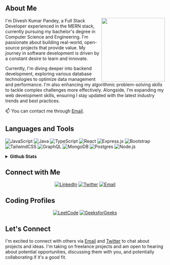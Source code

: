 ## About Me

<img align="right" height="200" src="https://media1.tenor.com/images/f3625c30deb97e5bed28eb12bf1323a1/tenor.gif?itemid=15100195" />

I'm Divesh Kumar Pandey, a Full Stack Developer experienced in the MERN stack, currently pursuing my bachelor's degree in Computer Science and Engineering. I'm passionate about building real-world, open-source projects that provide value. My journey in software development is driven by a constant desire to learn and innovate.

Currently, I'm diving deeper into backend development, exploring various database technologies to optimize data management and performance. I'm also enhancing my algorithmic problem-solving skills to tackle complex challenges more effectively. Alongside, I'm expanding my web development skills, ensuring I stay updated with the latest industry trends and best practices.

📫 You can contact me through [Email](mailto:diveshp904@gmail.com).

## Languages and Tools

<p align="left">
  <img src="https://img.shields.io/badge/-JavaScript-F7DF1E?logo=JavaScript&logoColor=000000&style=for-the-badge" alt="JavaScript"/>
  <img src="https://img.shields.io/badge/-Java-000000?logo=Java&logoColor=white&style=for-the-badge" alt="Java"/>
  <img src="https://img.shields.io/badge/-TypeScript-3178C6?logo=TypeScript&logoColor=ffffff&style=for-the-badge" alt="TypeScript"/>
  <img src="https://img.shields.io/badge/-React-61DAFB?logo=React&logoColor=000000&style=for-the-badge" alt="React"/>
  <img src="https://img.shields.io/badge/-Express.js-000000?logo=Express&logoColor=white&style=for-the-badge" alt="Express.js"/>
  <img src="https://img.shields.io/badge/-Bootstrap-563D7C?logo=Bootstrap&logoColor=white&style=for-the-badge" alt="Bootstrap"/>
  <img src="https://img.shields.io/badge/-TailwindCSS-38B2AC?logo=TailwindCSS&logoColor=ffffff&style=for-the-badge" alt="TailwindCSS"/>
  <img src="https://img.shields.io/badge/-GraphQL-E10098?logo=GraphQL&logoColor=ffffff&style=for-the-badge" alt="GraphQL"/>
  <img src="https://img.shields.io/badge/-MongoDB-47A248?logo=MongoDB&logoColor=ffffff&style=for-the-badge" alt="MongoDB"/>
  <img src="https://img.shields.io/badge/-Postgres-336791?logo=PostgreSQL&logoColor=ffffff&style=for-the-badge" alt="Postgres"/>
  <img src="https://img.shields.io/badge/-Node.js-339933?logo=Node.js&logoColor=ffffff&style=for-the-badge" alt="Node.js"/>
</p>

<details>
  <summary><strong>Github Stats</strong></summary>
  <div align="center">
    <a href="https://github-readme-stats.vercel.app/api?username=divesh1207&hide_title=false&hide_rank=false&show_icons=true&include_all_commits=true&count_private=true&disable_animations=false&theme=dracula&locale=en&hide_border=false">
      <img src="https://github-readme-stats.vercel.app/api?username=divesh1207&hide_title=false&hide_rank=false&show_icons=true&include_all_commits=true&count_private=true&disable_animations=false&theme=dracula&locale=en&hide_border=false" height="150" alt="stats graph"/>
    </a>
    <a href="https://github-readme-stats.vercel.app/api/top-langs?username=divesh1207&layout=compact&card_width=320&langs_count=10&theme=dracula&hide_border=false">
      <img src="https://github-readme-stats.vercel.app/api/top-langs?username=divesh1207&layout=compact&card_width=320&langs_count=10&theme=dracula&hide_border=false" height="150" alt="languages graph"/>
    </a>
  </div>
</details>


## Connect with Me

<div align="center">
  <a href="https://www.linkedin.com/in/divesh-pandey-161419218/" target="_blank"><img src="https://img.shields.io/badge/LinkedIn-%230077B5.svg?style=for-the-badge&logo=LinkedIn&logoColor=white" alt="LinkedIn"/></a>
  <a href="https://twitter.com/divesh1207" target="_blank"><img src="https://img.shields.io/badge/Twitter-%231DA1F2.svg?style=for-the-badge&logo=Twitter&logoColor=white" alt="Twitter"/></a>
  <a href="mailto:diveshp904@gmail.com" target="_blank"><img src="https://img.shields.io/badge/Email-%23D14836.svg?style=for-the-badge&logo=Gmail&logoColor=white" alt="Email"/></a>
</div>

## Coding Profiles

<div align="center">
  <a href="https://leetcode.com/diveshp904/" target="_blank"><img src="https://img.shields.io/badge/LeetCode-FFA116?style=for-the-badge&logo=LeetCode&logoColor=black" alt="LeetCode"/></a>
  <a href="https://auth.geeksforgeeks.org/user/divesh90j5" target="_blank"><img src="https://img.shields.io/badge/GeeksforGeeks-298D46?style=for-the-badge&logo=geeksforgeeks&logoColor=white" alt="GeeksforGeeks"/></a>
</div>

## Let's Connect

I'm excited to connect with others via [Email](mailto:diveshp904@gmail.com) and [Twitter](https://twitter.com/divesh1207) to chat about projects and ideas. I'm taking on freelance projects and am open to hearing about potential opportunities, discussing them with you, and potentially collaborating if it's a good fit.
